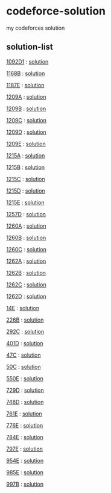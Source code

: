 # codeforce-solution
my codeforces solution

## solution-list

[1092D1](https://codeforces.com/problemset/problem/1092/D1) : [solution](https://github.com/zuhiul/codeforce-solution/blob/master/1092/D1.cpp)

[1168B](https://codeforces.com/problemset/problem/1168/B) : [solution](https://github.com/zuhiul/codeforce-solution/blob/master/1168/B.cpp)

[1187E](https://codeforces.com/problemset/problem/1187/E) : [solution](https://github.com/zuhiul/codeforce-solution/blob/master/1187/E.cpp)

[1209A](https://codeforces.com/problemset/problem/1209/A) : [solution](https://github.com/zuhiul/codeforce-solution/blob/master/1209/A.cpp)

[1209B](https://codeforces.com/problemset/problem/1209/B) : [solution](https://github.com/zuhiul/codeforce-solution/blob/master/1209/B.cpp)

[1209C](https://codeforces.com/problemset/problem/1209/C) : [solution](https://github.com/zuhiul/codeforce-solution/blob/master/1209/C.cpp)

[1209D](https://codeforces.com/problemset/problem/1209/D) : [solution](https://github.com/zuhiul/codeforce-solution/blob/master/1209/D.cpp)

[1209E](https://codeforces.com/problemset/problem/1209/E) : [solution](https://github.com/zuhiul/codeforce-solution/blob/master/1209/E.cpp)

[1215A](https://codeforces.com/problemset/problem/1215/A) : [solution](https://github.com/zuhiul/codeforce-solution/blob/master/1215/A.cpp)

[1215B](https://codeforces.com/problemset/problem/1215/B) : [solution](https://github.com/zuhiul/codeforce-solution/blob/master/1215/B.cpp)

[1215C](https://codeforces.com/problemset/problem/1215/C) : [solution](https://github.com/zuhiul/codeforce-solution/blob/master/1215/C.cpp)

[1215D](https://codeforces.com/problemset/problem/1215/D) : [solution](https://github.com/zuhiul/codeforce-solution/blob/master/1215/D.cpp)

[1215E](https://codeforces.com/problemset/problem/1215/E) : [solution](https://github.com/zuhiul/codeforce-solution/blob/master/1215/E.cpp)

[1257D](https://codeforces.com/problemset/problem/1257/D) : [solution](https://github.com/zuhiul/codeforce-solution/blob/master/1257/D.cpp)

[1260A](https://codeforces.com/problemset/problem/1260/A) : [solution](https://github.com/zuhiul/codeforce-solution/blob/master/1260/A.cpp)

[1260B](https://codeforces.com/problemset/problem/1260/B) : [solution](https://github.com/zuhiul/codeforce-solution/blob/master/1260/B.cpp)

[1260C](https://codeforces.com/problemset/problem/1260/C) : [solution](https://github.com/zuhiul/codeforce-solution/blob/master/1260/C.cpp)

[1262A](https://codeforces.com/problemset/problem/1262/A) : [solution](https://github.com/zuhiul/codeforce-solution/blob/master/1262/A.cpp)

[1262B](https://codeforces.com/problemset/problem/1262/B) : [solution](https://github.com/zuhiul/codeforce-solution/blob/master/1262/B.cpp)

[1262C](https://codeforces.com/problemset/problem/1262/C) : [solution](https://github.com/zuhiul/codeforce-solution/blob/master/1262/C.cpp)

[1262D](https://codeforces.com/problemset/problem/1262/D) : [solution](https://github.com/zuhiul/codeforce-solution/blob/master/1262/D.cpp)

[14E](https://codeforces.com/problemset/problem/14/E) : [solution](https://github.com/zuhiul/codeforce-solution/blob/master/14/E.cpp)

[226B](https://codeforces.com/problemset/problem/226/B) : [solution](https://github.com/zuhiul/codeforce-solution/blob/master/226/B.cpp)

[292C](https://codeforces.com/problemset/problem/292/C) : [solution](https://github.com/zuhiul/codeforce-solution/blob/master/292/C.cpp)

[401D](https://codeforces.com/problemset/problem/401/D) : [solution](https://github.com/zuhiul/codeforce-solution/blob/master/401/D.cpp)

[47C](https://codeforces.com/problemset/problem/47/C) : [solution](https://github.com/zuhiul/codeforce-solution/blob/master/47/C.cpp)

[50C](https://codeforces.com/problemset/problem/50/C) : [solution](https://github.com/zuhiul/codeforce-solution/blob/master/50/C.cpp)

[550E](https://codeforces.com/problemset/problem/550/E) : [solution](https://github.com/zuhiul/codeforce-solution/blob/master/550/E.cpp)

[729D](https://codeforces.com/problemset/problem/729/D) : [solution](https://github.com/zuhiul/codeforce-solution/blob/master/729/D.cpp)

[748D](https://codeforces.com/problemset/problem/748/D) : [solution](https://github.com/zuhiul/codeforce-solution/blob/master/748/D.cpp)

[761E](https://codeforces.com/problemset/problem/761/E) : [solution](https://github.com/zuhiul/codeforce-solution/blob/master/761/E.cpp)

[776E](https://codeforces.com/problemset/problem/776/E) : [solution](https://github.com/zuhiul/codeforce-solution/blob/master/776/E.cpp)

[784E](https://codeforces.com/problemset/problem/784/E) : [solution](https://github.com/zuhiul/codeforce-solution/blob/master/784/E.cpp)

[797E](https://codeforces.com/problemset/problem/797/E) : [solution](https://github.com/zuhiul/codeforce-solution/blob/master/797/E.cpp)

[954E](https://codeforces.com/problemset/problem/954/E) : [solution](https://github.com/zuhiul/codeforce-solution/blob/master/954/E.cpp)

[985E](https://codeforces.com/problemset/problem/985/E) : [solution](https://github.com/zuhiul/codeforce-solution/blob/master/985/E.cpp)

[997B](https://codeforces.com/problemset/problem/997/B) : [solution](https://github.com/zuhiul/codeforce-solution/blob/master/997/B.cpp)

